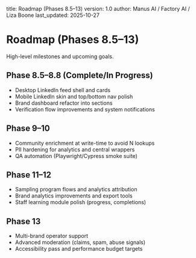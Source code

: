 title: Roadmap (Phases 8.5–13)
version: 1.0
author: Manus AI / Factory AI / Liza Boone
last_updated: 2025-10-27

# Roadmap (Phases 8.5–13)

High-level milestones and upcoming goals.

## Phase 8.5–8.8 (Complete/In Progress)

- Desktop LinkedIn feed shell and cards
- Mobile LinkedIn skin and top/bottom nav polish
- Brand dashboard refactor into sections
- Verification flow improvements and system notifications

## Phase 9–10

- Community enrichment at write-time to avoid N lookups
- PII hardening for analytics and central wrappers
- QA automation (Playwright/Cypress smoke suite)

## Phase 11–12

- Sampling program flows and analytics attribution
- Brand analytics improvements and export tools
- Staff learning module polish (progress, completions)

## Phase 13

- Multi-brand operator support
- Advanced moderation (claims, spam, abuse signals)
- Accessibility pass and performance budget targets
